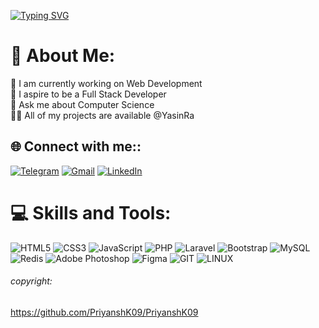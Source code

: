 <a href="https://git.io/typing-svg"><img src="https://readme-typing-svg.demolab.com?font=Fira+Code&pause=1000&width=435&lines=Hi+,+I'm+Yasin+Razmi;I+am+a+Student+from+Iran;I+am+a+Developer" alt="Typing SVG" /></a>

# 💫 About Me:
🔭 I am currently working on Web Development<br>🔮 I aspire to be a Full Stack Developer<br>💬 Ask me about Computer Science<br>👨‍💻 All of my projects are available @YasinRa


## 🌐 Connect with me::
[![Telegram](https://img.shields.io/badge/Telegram-darkblue.svg?logo=Telegram&logoColor=white)](https://t.me/Ra_Yasin) [![Gmail](https://img.shields.io/badge/Gmail-%230077B5.svg?logo=linkedin&logoColor=lightwhite)](https://linkedin.com/in/yasin-razmi) [![LinkedIn](https://img.shields.io/badge/LinkedIn-%230077B5.svg?logo=linkedin&logoColor=lightwhite)](https://linkedin.com/in/yasin-razmi)

# 💻 Skills and Tools:
![HTML5](https://img.shields.io/badge/html5-%23E34F26.svg?style=for-the-badge&logo=html5&logoColor=white) ![CSS3](https://img.shields.io/badge/css3-%231572B6.svg?style=for-the-badge&logo=css3&logoColor=white) ![JavaScript](https://img.shields.io/badge/javascript-%23323330.svg?style=for-the-badge&logo=javascript&logoColor=%23F7DF1E) ![PHP](https://img.shields.io/badge/PHP-white?style=for-the-badge&logo=php&logoColor=blue) ![Laravel](https://img.shields.io/badge/Laravel-white.svg?style=for-the-badge&logo=Laravel&logoColor=dark-orange) ![Bootstrap](https://img.shields.io/badge/bootstrap-%23563D7C.svg?style=for-the-badge&logo=bootstrap&logoColor=white) ![MySQL](https://img.shields.io/badge/mysql-%2300f.svg?style=for-the-badge&logo=mysql&logoColor=white) ![Redis](https://img.shields.io/badge/Redis-red.svg?style=for-the-badge&logo=REDIS&logoColor=white) ![Adobe Photoshop](https://img.shields.io/badge/adobephotoshop-%2331A8FF.svg?style=for-the-badge&logo=adobephotoshop&logoColor=white) 	![Figma](https://img.shields.io/badge/figma-%23F24E1E.svg?style=for-the-badge&logo=figma&logoColor=white) ![GIT](https://img.shields.io/badge/Git-fc6d26?style=for-the-badge&logo=git&logoColor=white) ![LINUX](https://img.shields.io/badge/Linux-FCC624?style=for-the-badge&logo=linux&logoColor=black)

###### copyright:
<a>https://github.com/PriyanshK09/PriyanshK09</a>
